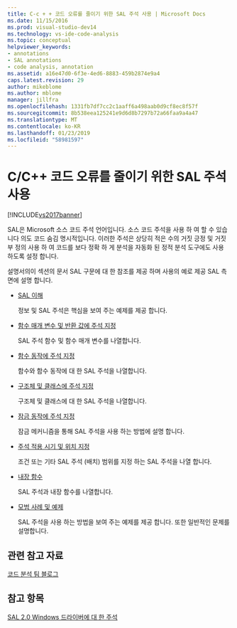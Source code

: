 ```yaml
---
title: C-c + + 코드 오류를 줄이기 위한 SAL 주석 사용 | Microsoft Docs
ms.date: 11/15/2016
ms.prod: visual-studio-dev14
ms.technology: vs-ide-code-analysis
ms.topic: conceptual
helpviewer_keywords:
- annotations
- SAL annotations
- code analysis, annotation
ms.assetid: a16e47d0-6f3e-4ed6-8883-459b2874e9a4
caps.latest.revision: 29
author: mikeblome
ms.author: mblome
manager: jillfra
ms.openlocfilehash: 1331fb7df7cc2c1aaff6a498aab0d9cf8ec8f57f
ms.sourcegitcommit: 8b538eea125241e9d6d8b7297b72a66faa9a4a47
ms.translationtype: MT
ms.contentlocale: ko-KR
ms.lasthandoff: 01/23/2019
ms.locfileid: "58981597"
---
```

# <a name="using-sal-annotations-to-reduce-cc-code-defects"></a>C/C++ 코드 오류를 줄이기 위한 SAL 주석 사용
[!INCLUDE[vs2017banner](../includes/vs2017banner.md)]

SAL은 Microsoft 소스 코드 주석 언어입니다. 소스 코드 주석을 사용 하 여 할 수 있습니다 의도 코드 숨김 명시적입니다. 이러한 주석은 상당히 적은 수의 거짓 긍정 및 거짓 부 정의 사용 하 여 코드를 보다 정확 하 게 분석을 자동화 된 정적 분석 도구에도 사용 하도록 설정 합니다.  
  
 설명서의이 섹션의 문서 SAL 구문에 대 한 참조를 제공 하며 사용의 예로 제공 SAL 측면에 설명 합니다.  
  
-   [SAL 이해](../code-quality/understanding-sal.md)  
  
     정보 및 SAL 주석은 핵심을 보여 주는 예제를 제공 합니다.  
  
-   [함수 매개 변수 및 반환 값에 주석 지정](../code-quality/annotating-function-parameters-and-return-values.md)  
  
     SAL 주석 함수 및 함수 매개 변수를 나열합니다.  
  
-   [함수 동작에 주석 지정](../code-quality/annotating-function-behavior.md)  
  
     함수와 함수 동작에 대 한 SAL 주석을 나열합니다.  
  
-   [구조체 및 클래스에 주석 지정](../code-quality/annotating-structs-and-classes.md)  
  
     구조체 및 클래스에 대 한 SAL 주석을 나열합니다.  
  
-   [잠금 동작에 주석 지정](../code-quality/annotating-locking-behavior.md)  
  
     잠금 메커니즘을 통해 SAL 주석을 사용 하는 방법에 설명 합니다.  
  
-   [주석 적용 시기 및 위치 지정](../code-quality/specifying-when-and-where-an-annotation-applies.md)  
  
     조건 또는 기타 SAL 주석 (배치) 범위를 지정 하는 SAL 주석을 나열 합니다.  
  
-   [내장 함수](../code-quality/intrinsic-functions.md)  
  
     SAL 주석과 내장 함수를 나열합니다.  
  
-   [모범 사례 및 예제](../code-quality/best-practices-and-examples-sal.md)  
  
     SAL 주석을 사용 하는 방법을 보여 주는 예제를 제공 합니다. 또한 일반적인 문제를 설명합니다.  
  
## <a name="related-resources"></a>관련 참고 자료  
 [코드 분석 팀 블로그](http://go.microsoft.com/fwlink/?LinkId=251197)  
  
## <a name="see-also"></a>참고 항목  
 [SAL 2.0 Windows 드라이버에 대 한 주석](http://go.microsoft.com/fwlink/?LinkId=250979)
